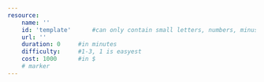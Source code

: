 ```yaml
---
resource:
    name: ''
    id: 'template'      #can only contain small letters, numbers, minus and underscore. needs to be the same as the file name
    url: ''
    duration: 0     #in minutes
    difficulty:     #1-3, 1 is easyest
    cost: 1000      #in $
    # marker
---
```

